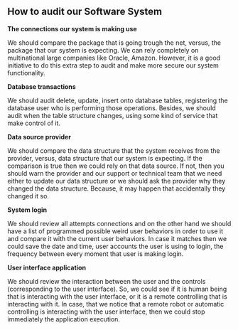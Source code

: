 ## How to audit our Software System

**The connections our system is making use**

We should compare the package that is going trough the net, versus, the package that our system is expecting. We can rely completely on multinational large companies like Oracle, Amazon. However, it is a good initiative to do this extra step to audit and make more secure our system functionality.

**Database transactions**

We should audit delete, update, insert onto database tables, registering the database user who is performing those operations. Besides, we should audit when the table structure changes, using some kind of service that make control of it.

**Data source provider**

We should compare the data structure that the system receives from the provider, versus, data structure that our system is expecting. If the comparison is true then we could rely on that data source. If not, then you should warn the provider and our support or technical team that we need either to update our data structure or we should ask the provider why they changed the data structure. Because, it may happen that accidentally they changed it so.

**System login**

We should review all attempts connections and on the other hand we should have a list of programmed possible weird user behaviors in order to use it and compare it with the current user behaviors. In case it matches then we could save the date and time, user accounts the user is using to login, the frequency between every moment that user is making login.

**User interface application**

We should review the interaction between the user and the controls (corresponding to the user interface). So, we could see if it is human being that is interacting with the user interface, or it is a remote controlling that is interacting with it. In case, that we notice that a remote robot or automatic controlling is interacting with the user interface, then we could stop immediately the application execution.

